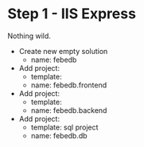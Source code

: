 # Step 1 - IIS Express

Nothing wild.

- Create new empty solution
  - name: febedb
- Add project:
  - template:
  - name: febedb.frontend
- Add project:
  - template:
  - name: febedb.backend
- Add project:
  - template: sql project
  - name: febedb.db
